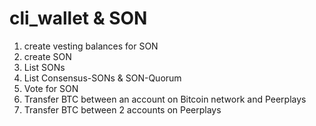 # cli\_wallet & SON

1. create vesting balances for SON
2. create SON
3. List SONs
4. List Consensus-SONs & SON-Quorum
5. Vote for SON
6. Transfer BTC between an account on Bitcoin network and Peerplays
7. Transfer BTC between 2 accounts on Peerplays


